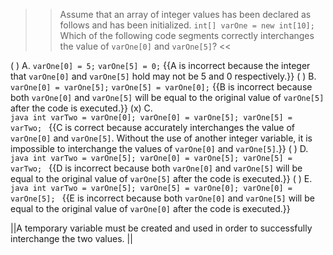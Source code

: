 >>Assume that an array of integer values has been declared as follows and has been initialized.
<code>int[] varOne = new int[10];</code>
Which of the following code segments correctly interchanges the value of <code>varOne[0]</code> and <code>varOne[5]</code>? <<

( ) A. <code>varOne[0] = 5;</code>
<code>varOne[5] = 0;</code> {{A is incorrect because the integer that <code>varOne[0]</code> and <code>varOne[5]</code> hold may not be 5 and 0 respectively.}}
( ) B. <code>varOne[0] = varOne[5];</code>
<code>varOne[5] = varOne[0];</code> {{B is incorrect because both <code>varOne[0]</code> and <code>varOne[5]</code> will be equal to the original value of <code>varOne[5]</code> after the code is executed.}}
(x) C.<br />
 <code>java
int varTwo = varOne[0];
varOne[0] = varOne[5];
varOne[5] = varTwo;
</code> {{C is correct because accurately interchanges the value of <code>varOne[0]</code> and <code>varOne[5]</code>. Without the use of another integer variable, it is impossible to interchange the values of <code>varOne[0]</code> and <code>varOne[5]</code>.}}
( ) D.<br />
 <code>java
int varTwo = varOne[5];
varOne[0] = varOne[5];
varOne[5] = varTwo;
</code> {{D is incorrect because both <code>varOne[0]</code> and <code>varOne[5]</code> will be equal to the original value of <code>varOne[5]</code> after the code is executed.}}
( ) E.<br />
 <code>java
int varTwo = varOne[5];
varOne[5] = varOne[0];
varOne[0] = varOne[5];
</code> {{E is incorrect because both <code>varOne[0]</code> and <code>varOne[5]</code> will be equal to the original value of <code>varOne[0]</code> after the code is executed.}}

||A temporary variable must be created and used in order to successfully interchange the two values. ||

